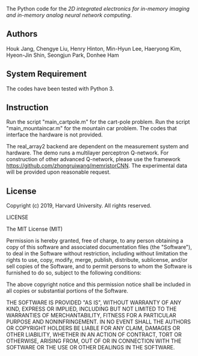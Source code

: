 The Python code for the *2D integrated electronics for in-memory imaging and in-memory analog neural network computing*.

## Authors

Houk Jang, Chengye Liu, Henry Hinton, Min-Hyun Lee, Haeryong Kim, Hyeon-Jin Shin, Seongjun Park, Donhee Ham

## System Requirement

The codes have been tested with Python 3.

## Instruction

Run the script "main_cartpole.m" for the cart-pole problem.
Run the script "main_mountaincar.m" for the mountain car problem.
The codes that interface the hardware is not provided. 

The real_array2 backend are dependent on the measurement system and hardware. 
The demo runs a multilayer perceptron Q-network. For construction of other advanced Q-network, please use the framework https://github.com/zhongruiwang/memristorCNN.
The experimental data will be provided upon reasonable request.

## License

Copyright (c) 2019, Harvard University. All rights reserved.

LICENSE

The MIT License (MIT)

Permission is hereby granted, free of charge, to any person obtaining a copy of this software and associated documentation files (the "Software"), to deal in the Software without restriction, including without limitation the rights to use, copy, modify, merge, publish, distribute, sublicense, and/or sell copies of the Software, and to permit persons to whom the Software is furnished to do so, subject to the following conditions:

The above copyright notice and this permission notice shall be included in all copies or substantial portions of the Software.

THE SOFTWARE IS PROVIDED "AS IS", WITHOUT WARRANTY OF ANY KIND, EXPRESS OR IMPLIED, INCLUDING BUT NOT LIMITED TO THE WARRANTIES OF MERCHANTABILITY, FITNESS FOR A PARTICULAR PURPOSE AND NONINFRINGEMENT. IN NO EVENT SHALL THE AUTHORS OR COPYRIGHT HOLDERS BE LIABLE FOR ANY CLAIM, DAMAGES OR OTHER LIABILITY, WHETHER IN AN ACTION OF CONTRACT, TORT OR OTHERWISE, ARISING FROM, OUT OF OR IN CONNECTION WITH THE SOFTWARE OR THE USE OR OTHER DEALINGS IN THE SOFTWARE.

